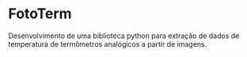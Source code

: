 # FotoTerm
Desenvolvimento de uma biblioteca python para extração de dados de temperatura de termômetros analógicos a partir de imagens.
